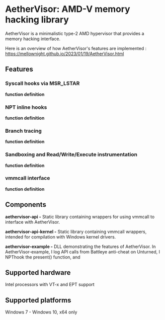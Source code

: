 AetherVisor: AMD-V memory hacking library
=========

AetherVisor is a minimalistic type-2 AMD hypervisor that provides a memory hacking interface. 

Here is an overview of how AetherVisor's features are implemented : https://mellownight.github.io/2023/01/19/AetherVisor.html

## Features
### Syscall hooks via MSR_LSTAR
**function definition**


### NPT inline hooks
**function definition**

### Branch tracing
**function definition**

### Sandboxing and Read/Write/Execute instrumentation
**function definition**

### vmmcall interface
**function definition**

## Components ##

**aethervisor-api -** Static library containing wrappers for using vmmcall to interface with AetherVisor.


**aethervisor-api-kernel -** Static library containing vmmcall wrappers, intended for compilation with Windows kernel drivers.

**aethervisor-example -** DLL demonstrating the features of AetherVisor. In AetherVisor-example, I log API calls from Battleye anti-cheat on Unturned, I NPThook the present() function, and 

## Supported hardware ##
 Intel processors with VT-x and EPT support

## Supported platforms ##
 Windows 7 - Windows 10, x64 only
